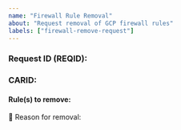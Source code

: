 ```yaml
---
name: "Firewall Rule Removal"
about: "Request removal of GCP firewall rules"
labels: ["firewall-remove-request"]
---
```


<!--
Guidance for requesters:
* Provide the Request ID (REQID) of the rule set you wish to remove and the corresponding CARID.
* If the REQID contains multiple rules and you only want to remove some, list the rule numbers in “Rule(s) to remove”.
* Give a brief reason or justification for the removal.
-->

### Request ID (REQID):
### CARID:

#### Rule(s) to remove:
<!-- e.g., “1, 3” if you want to remove Rule 1 and Rule 3 -->

🔹 Reason for removal:

